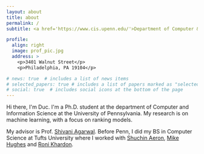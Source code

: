 ```yaml
---
layout: about
title: about
permalink: /
subtitle: <a href='https://www.cis.upenn.edu/'>Department of Computer & Information Science, University of Pennsylvania</a>.

profile:
  align: right
  image: prof_pic.jpg
  address: >
    <p>3401 Walnut Street</p>
    <p>Philadelphia, PA 19104</p>

# news: true  # includes a list of news items
# selected_papers: true # includes a list of papers marked as "selected={true}"
# social: true  # includes social icons at the bottom of the page
---
```


Hi there, I'm Duc. I'm a Ph.D. student at the department of Computer and Information Science at the University of Pennsylvania. My research is on machine learning, with a focus on ranking models.

My advisor is Prof. [Shivani Agarwal](https://www.shivani-agarwal.net/). Before Penn, I did my BS in Computer Science at Tufts University where I worked with [Shuchin Aeron](http://www.ece.tufts.edu/~shuchin/), [Mike Hughes](https://www.michaelchughes.com/) and [Roni Khardon](http://homes.sice.indiana.edu/rkhardon/).
